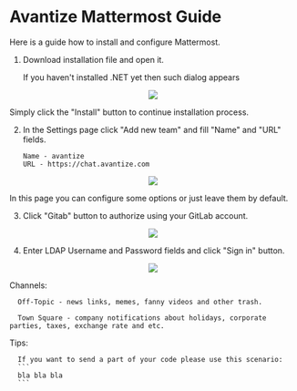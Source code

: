 # Avantize Mattermost Guide

Here is a guide how to install and configure Mattermost.

1. Download installation file and open it.

   If you haven't installed .NET yet then such dialog appears

<p align="center"><img src="https://raw.github.com/SMelanko/AvantizeGuide/master/1-communication/2-mattermost/imgs/img-1.png"/></p>
   
   Simply click the "Install" button to continue installation process.

2. In the Settings page click "Add new team" and fill "Name" and "URL" fields.
   ```
   Name - avantize
   URL - https://chat.avantize.com
   ```

<p align="center"><img src="https://raw.github.com/SMelanko/AvantizeGuide/master/1-communication/2-mattermost/imgs/img-2.png"/></p>

   In this page you can configure some options or just leave them by default.

3. Click "Gitab" button to authorize using your GitLab account.

<p align="center"><img src="https://raw.github.com/SMelanko/AvantizeGuide/master/1-communication/2-mattermost/imgs/img-3.png"/></p>

4. Enter LDAP Username and Password fields and click "Sign in" button.

<p align="center"><img src="https://raw.github.com/SMelanko/AvantizeGuide/master/1-communication/2-mattermost/imgs/img-4.png"/></p>

   Channels:
   
      Off-Topic - news links, memes, fanny videos and other trash.
	  
	  Town Square - company notifications about holidays, corporate parties, taxes, exchange rate and etc.
	  
   Tips:
   
      If you want to send a part of your code please use this scenario:
	  ```
	  bla bla bla
	  ```
